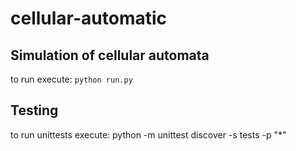 # cellular-automatic

## Simulation of cellular automata
to run execute: `python run.py`

## Testing
to run unittests execute: python -m unittest discover -s tests -p "*"